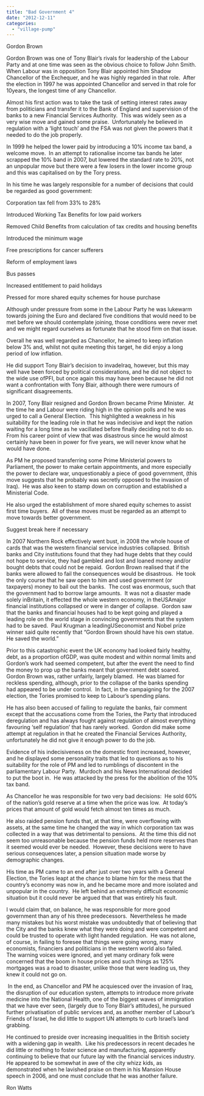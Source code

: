 ```yaml
---
title: "Bad Government 4"
date: "2012-12-11"
categories: 
  - "village-pump"
---
```


Gordon Brown

Gordon Brown was one of Tony Blair’s rivals for leadership of the Labour Party and at one time was seen as the obvious choice to follow John Smith.  When Labour was in opposition Tony Blair appointed him Shadow Chancellor of the Exchequer, and he was highly regarded in that role.  After the election in 1997 he was appointed Chancellor and served in that role for 10years, the longest time of any Chancellor.

Almost his first action was to take the task of setting interest rates away from politicians and transfer it to the Bank of England and supervision of the banks to a new Financial Services Authority.  This was widely seen as a very wise move and gained some praise.  Unfortunately he believed in regulation with a ‘light touch’ and the FSA was not given the powers that it needed to do the job properly.

In 1999 he helped the lower paid by introducing a 10% income tax band, a welcome move.  In an attempt to rationalise income tax bands he later scrapped the 10% band in 2007, but lowered the standard rate to 20%, not an unpopular move but there were a few losers in the lower income group and this was capitalised on by the Tory press.

In his time he was largely responsible for a number of decisions that could be regarded as good government:

Corporation tax fell from 33% to 28%

Introduced Working Tax Benefits for low paid workers

Removed Child Benefits from calculation of tax credits and housing benefits

Introduced the minimum wage

Free prescriptions for cancer sufferers

Reform of employment laws

Bus passes

Increased entitlement to paid holidays

Pressed for more shared equity schemes for house purchase

Although under pressure from some in the Labour Party he was lukewarm towards joining the Euro and declared five conditions that would need to be met before we should contemplate joining, those conditions were never met and we might regard ourselves as fortunate that he stood firm on that issue.

Overall he was well regarded as Chancellor, he aimed to keep inflation below 3% and, whilst not quite meeting this target, he did enjoy a long period of low inflation.

He did support Tony Blair’s decision to invadeIraq, however, but this may well have been forced by political considerations, and he did not object to the wide use ofPFI, but once again this may have been because he did not want a confrontation with Tony Blair, although there were rumours of significant disagreements.

In 2007, Tony Blair resigned and Gordon Brown became Prime Minister.  At the time he and Labour were riding high in the opinion polls and he was urged to call a General Election.  This highlighted a weakness in his suitability for the leading role in that he was indecisive and kept the nation waiting for a long time as he vacillated before finally deciding not to do so.  From his career point of view that was disastrous since he would almost certainly have been in power for five years, we will never know what he would have done.

As PM he proposed transferring some Prime Ministerial powers to Parliament, the power to make certain appointments, and more especially the power to declare war, unquestionably a piece of good government, (this move suggests that he probably was secretly opposed to the invasion of Iraq).  He was also keen to stamp down on corruption and established a Ministerial Code.

He also urged the establishment of more shared equity schemes to assist first time buyers.  All of these moves must be regarded as an attempt to move towards better government.

Suggest break here if necessary

In 2007 Northern Rock effectively went bust, in 2008 the whole house of cards that was the western financial service industries collapsed.  British banks and City institutions found that they had huge debts that they could not hope to service, they had gambled and lost and loaned money and/or bought debts that could not be repaid.  Gordon Brown realised that if the banks were allowed to fail the consequences would be disastrous.  He took the only course that he saw open to him and used government (or taxpayers) money to bail out the banks.  The cost was enormous, such that the government had to borrow large amounts.  It was not a disaster made solely inBritain, it effected the whole western economy, in theUSAmajor financial institutions collapsed or were in danger of collapse.  Gordon saw that the banks and financial houses had to be kept going and played a leading role on the world stage in convincing governments that the system had to be saved.  Paul Krugman a leadingUSeconomist and Nobel prize winner said quite recently that “Gordon Brown should have his own statue.  He saved the world.”

Prior to this catastrophic event the UK economy had looked fairly healthy, debt, as a proportion ofGDP, was quite modest and within normal limits and Gordon’s work had seemed competent, but after the event the need to find the money to prop up the banks meant that government debt soared.  Gordon Brown was, rather unfairly, largely blamed.  He was blamed for reckless spending, although, prior to the collapse of the banks spending had appeared to be under control.  In fact, in the campaigning for the 2007 election, the Tories promised to keep to Labour’s spending plans.

He has also been accused of failing to regulate the banks, fair comment except that the accusations come from the Tories, the Party that introduced deregulation and has always fought against regulation of almost everything favouring ‘self regulation’ that has rarely worked.  Gordon did make some attempt at regulation in that he created the Financial Services Authority, unfortunately he did not give it enough power to do the job.

Evidence of his indecisiveness on the domestic front increased, however, and he displayed some personality traits that led to questions as to his suitability for the role of PM and led to rumblings of discontent in the parliamentary Labour Party.  Murdoch and his News International decided to put the boot in.  He was attacked by the press for the abolition of the 10% tax band.

As Chancellor he was responsible for two very bad decisions:  He sold 60% of the nation’s gold reserve at a time when the price was low.  At today’s prices that amount of gold would fetch almost ten times as much.

He also raided pension funds that, at that time, were overflowing with assets, at the same time he changed the way in which corporation tax was collected in a way that was detrimental to pensions.  At the time this did not seem too unreasonable because the pension funds held more reserves than it seemed would ever be needed.  However, these decisions were to have serious consequences later, a pension situation made worse by demographic changes.

His time as PM came to an end after just over two years with a General Election, the Tories leapt at the chance to blame him for the mess that the country’s economy was now in, and he became more and more isolated and unpopular in the country.  He left behind an extremely difficult economic situation but it could never be argued that that was entirely his fault.

I would claim that, on balance, he was responsible for more good government than any of his three predecessors.  Nevertheless he made many mistakes but his worst mistake was undoubtedly that of believing that the City and the banks knew what they were doing and were competent and could be trusted to operate with light handed regulation.  He was not alone, of course, in failing to foresee that things were going wrong, many economists, financiers and politicians in the western world also failed.       The warning voices were ignored, and yet many ordinary folk were concerned that the boom in house prices and such things as 125% mortgages was a road to disaster, unlike those that were leading us, they knew it could not go on.

 In the end, as Chancellor and PM he acquiesced over the invasion of Iraq, the disruption of our education system, attempts to introduce more private medicine into the National Health, one of the biggest waves of immigration that we have ever seen, (largely due to Tony Blair’s attitudes), he pursued further privatisation of public services and, as another member of Labour’s Friends of Israel, he did little to support UN attempts to curb Israel’s land grabbing.

He continued to preside over increasing inequalities in the British society with a widening gap in wealth.  Like his predecessors in recent decades he did little or nothing to foster science and manufacturing, apparently continuing to believe that our future lay with the financial services industry.  He appeared to be somewhat in awe of the city whizz kids, as demonstrated when he lavished praise on them in his Mansion House speech in 2006, and one must conclude that he was another failure.

Ron Watts
